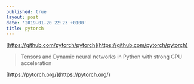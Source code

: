 ```yaml
---
published: true
layout: post
date: '2019-01-20 22:23 +0100'
title: pytorch
---
```

[https://github.com/pytorch/pytorch](https://github.com/pytorch/pytorch)

> Tensors and Dynamic neural networks in Python with strong GPU acceleration

[https://pytorch.org/](https://pytorch.org/)